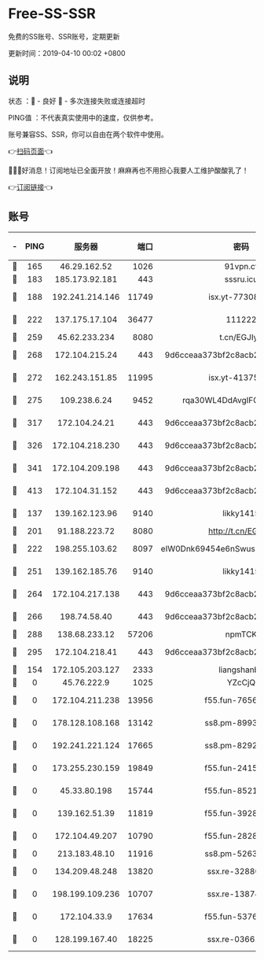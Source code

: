 # Free-SS-SSR

免费的SS账号、SSR账号，定期更新

更新时间：2019-04-10 00:02 +0800

## 说明

状态     ：🙂 - 良好 🙁 - 多次连接失败或连接超时

PING值   ：不代表真实使用中的速度，仅供参考。

账号兼容SS、SSR，你可以自由在两个软件中使用。

👉[扫码页面](https://liesauer.github.io/Free-SS-SSR/)👈

🎉🎉🎉好消息！订阅地址已全面开放！麻麻再也不用担心我要人工维护酸酸乳了！

👉[订阅链接](https://www.liesauer.net/yogurt/subscribe?ACCESS_TOKEN=DAYxR3mMaZAsaqUb)👈

## 账号

|-|PING|服务器|端口|密码|加密方式|区域|
|:----:|:----:|:-----:|-----:|:----:|:----:|:----:|
|🙂|165|46.29.162.52|1026|91vpn.cf|rc4-md5|RU|
|🙂|183|185.173.92.181|443|sssru.icu|rc4-md5|RU|
|🙂|188|192.241.214.146|11749|isx.yt-77308300|aes-256-cfb|US|
|🙂|222|137.175.17.104|36477|111222|aes-256-cfb|US|
|🙂|259|45.62.233.234|8080|t.cn/EGJIyrl|rc4-md5|CA|
|🙂|268|172.104.215.24|443|9d6cceaa373bf2c8acb22e60b6a58be6|aes-256-cfb|US|
|🙂|272|162.243.151.85|11995|isx.yt-41375663|aes-256-cfb|US|
|🙂|275|109.238.6.24|9452|rqa30WL4DdAvgIFG6Fs3znzTa|aes-256-cfb|FR|
|🙂|317|172.104.24.21|443|9d6cceaa373bf2c8acb22e60b6a58be6|aes-256-cfb|US|
|🙂|326|172.104.218.230|443|9d6cceaa373bf2c8acb22e60b6a58be6|aes-256-cfb|US|
|🙂|341|172.104.209.198|443|9d6cceaa373bf2c8acb22e60b6a58be6|aes-256-cfb|US|
|🙂|413|172.104.31.152|443|9d6cceaa373bf2c8acb22e60b6a58be6|aes-256-cfb|US|
|🙂|137|139.162.123.96|9140|likky1415|aes-256-cfb|JP|
|🙂|201|91.188.223.72|8080|http://t.cn/EGJIyrl|rc4-md5|RU|
|🙂|222|198.255.103.62|8097|eIW0Dnk69454e6nSwuspv9DmS201tQ0D|aes-256-cfb|US|
|🙂|251|139.162.185.76|9140|likky1415|aes-256-cfb|DE|
|🙂|264|172.104.217.138|443|9d6cceaa373bf2c8acb22e60b6a58be6|aes-256-cfb|US|
|🙂|266|198.74.58.40|443|9d6cceaa373bf2c8acb22e60b6a58be6|aes-256-cfb|US|
|🙂|288|138.68.233.12|57206|npmTCK|rc4-md5|US|
|🙂|295|172.104.218.41|443|9d6cceaa373bf2c8acb22e60b6a58be6|aes-256-cfb|US|
|🙁|154|172.105.203.127|2333|liangshanbo|chacha20|JP|
|🙁|0|45.76.222.9|1025|YZcCjQ|rc4-md5|JP|
|🙁|0|172.104.211.238|13956|f55.fun-76569711|aes-256-cfb|US|
|🙁|0|178.128.108.168|13142|ss8.pm-89937130|aes-256-cfb|SG|
|🙁|0|192.241.221.124|17665|ss8.pm-82928161|aes-256-cfb|US|
|🙁|0|173.255.230.159|19849|f55.fun-24159116|aes-256-cfb|US|
|🙁|0|45.33.80.198|15744|f55.fun-85216829|aes-256-cfb|US|
|🙁|0|139.162.51.39|11819|f55.fun-39283378|aes-256-cfb|SG|
|🙁|0|172.104.49.207|10790|f55.fun-28286043|aes-256-cfb|SG|
|🙁|0|213.183.48.10|11916|ss8.pm-52634377|rc4-md5|RU|
|🙁|0|134.209.48.248|13820|ssx.re-32880838|aes-256-cfb|US|
|🙁|0|198.199.109.236|10707|ssx.re-13874439|aes-256-cfb|US|
|🙁|0|172.104.33.9|17634|f55.fun-53762067|aes-256-cfb|SG|
|🙁|0|128.199.167.40|18225|ssx.re-03661260|aes-256-cfb|SG|
